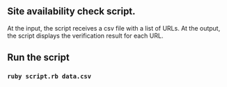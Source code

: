## Site availability check script.

At the input, the script receives a csv file with a list of URLs.
At the output, the script displays the verification result for each URL.

## Run the script

### `ruby script.rb data.csv`
